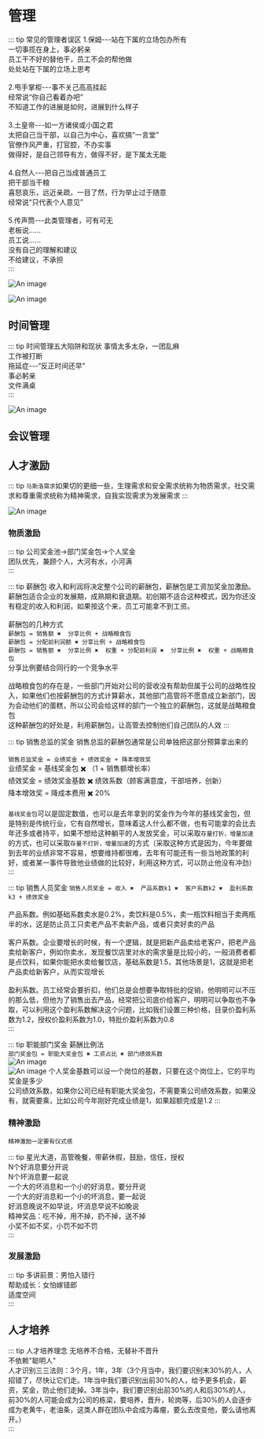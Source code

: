 #  管理


::: tip 常见的管理者误区
1.保姆---站在下属的立场包办所有<br/>
一切事揽在身上，事必躬亲<br/>
员工干不好的替他干，员工不会的帮他做<br/>
处处站在下属的立场上思考<br/>
<br/>
2.甩手掌柜---事不关己高高挂起<br/>
经常说“你自己看着办吧”<br/>
不知道工作的进展是如何，进展到什么样子<br/>
<br/>
3.土皇帝---如一方诸侯或小国之君<br/>
太把自己当干部，以自己为中心，喜欢搞“一言堂”<br/>
官僚作风严重，打官腔，不办实事<br/>
做得好，是自己领导有方，做得不好，是下属太无能<br/>
<br/>
4.自然人---把自己当成普通员工<br/>
把干部当干粮<br/>
喜怒哀乐，远近亲疏，一目了然，行为举止过于随意<br/>
经常说“只代表个人意见”<br/>
<br/>
5.传声筒---此类管理者，可有可无<br/>
老板说......<br/>
员工说......<br/>
没有自己的理解和建议<br/>
不给建议，不承担<br/>
:::

![An image](../../assets/manage_pay_5.jpg)


![An image](../../assets/manage_pay_4.jpg)

## 时间管理

::: tip 时间管理五大陷阱和现状
事情太多太杂，一团乱麻<br/>
工作被打断<br/>
拖延症---“反正时间还早”<br/>
事必躬亲<br/>
文件满桌<br/>
:::


![An image](../../assets/manage_pay_6.jpg)

## 会议管理


## 人才激励

::: tip
`马斯洛需求`如果切的更细一些，生理需求和安全需求统称为物质需求，社交需求和尊重需求统称为精神需求，自我实现需求为发展需求
:::

![An image](../../assets/manage_pay_1.jpg)

### 物质激励

::: tip 
公司奖金池->部门奖金包->个人奖金<br/>
团队优先，兼顾个人，大河有水，小河满<br/>
:::

::: tip 薪酬包
收入和利润将决定整个公司的薪酬包，薪酬包是工资加奖金加激励。薪酬包适合企业的发展期，成熟期和衰退期。初创期不适合这种模式，因为你还没有稳定的收入和利润，如果按这个来，员工可能拿不到工资。<br/>
<br/>
薪酬包的几种方式<br/>
`薪酬包 = 销售额 ✖️  分享比例 + 战略粮食包`<br/>
`薪酬包 = 分配前利润额 ✖️ 分享比例 + 战略粮食包`<br/>
`薪酬包 = 销售额 ✖️  分享比例 ✖️  权重 + 分配前利润 ✖️  分享比例 ✖️  权重 + 战略粮食包`<br/>
分享比例要结合同行的一个竞争水平<br/>
<br/>
战略粮食包的存在是，一些部门开始对公司的营收没有帮助但属于公司的战略性投入，如果他们也按薪酬包的方式计算薪水，其他部门高管将不愿意成立新部门，因为会动他们的蛋糕，所以公司会给这样的部门一个独立的薪酬包，这就是战略粮食包<br/>
这种薪酬包的好处是，利用薪酬包，让高管去控制他们自己团队的人效
:::

::: tip 销售总监的奖金
销售总监的薪酬包通常是公司单独把这部分预算拿出来的<br/>
<br/>
`销售总监奖金 = 业绩奖金 + 绩效奖金 + 降本增效奖`<br/>
业绩奖金 = 基线奖金包 ✖️ （1 + 销售额增长率）<br/>
绩效奖金 = 绩效奖金基数 ✖️ 绩效系数（顾客满意度，干部培养，创新）<br/>
降本增效奖 = 降成本费用 ✖️  20%<br/>
<br/>
`基线奖金包`可以是固定数值，也可以是去年拿到的奖金作为今年的基线奖金包，但是特别是传统行业，它有自然增长，意味着这人什么都不做，也有可能拿的会比去年还多或者持平，如果不想给这种躺平的人发放奖金，可以采取`存量打折，增量加速`的方式，也可以采取`存量不打折，增量加速`的方式（采取这种方式是因为，今年要做到去年的业绩非常不容易，想要维持都很难，去年有可能还有一些当地政策的利好，或者某一事件导致他业绩做的比较好，利用这种方式，可以防止他没有冲劲）
:::

::: tip 销售人员奖金
`销售人员奖金 = 收入 ✖️  产品系数k1 ✖️  客户系数k2 ✖️  盈利系数k3 + 绩效奖金`<br/>
<br/>
产品系数。例如基础系数卖水是0.2%，卖饮料是0.5%，卖一瓶饮料相当于卖两瓶半的水，这是防止员工只卖老产品不卖新产品，或者只卖好卖的产品<br/>
<br/>
客户系数。企业要增长的时候，有一个逻辑，就是把新产品卖给老客户，把老产品卖给新客户，例如你卖水，发现餐饮店里对水的需求量是比较小的，一般消费者都是点饮料，如果你能把水卖给餐饮店，基础系数是1.5，其他场景是1，这就是把老产品卖给新客户，从而实现增长<br/>
<br/>
盈利系数。员工经常会要折扣，他们总是会想要争取特批的促销，他明明可以不压的那么低，但他为了销售出去产品，经常把公司底价给客户，明明可以争取也不争取，可以利用这个盈利系数解决这个问题，比如我们设置三种价格，目录价盈利系数为1.2，授权价盈利系数为1.0，特批价盈利系数为0.8<br/>
:::

::: tip 职能部门奖金
薪酬比例法<br/>
`部门奖金包 = 职能大奖金包 ✖️ 工资占比 ✖️ 部门绩效系数`<br/>
![An image](../../assets/manage_pay_2.jpg)
<br/>
![An image](../../assets/manage_pay_3.jpg)
个人奖金基数可以设一个岗位的基数，只要在这个岗位上，它的平均奖金是多少<br/>
公司绩效系数，如果你公司已经有职能大奖金包，不需要乘公司绩效系数，如果没有，就需要乘，比如公司今年刚好完成业绩是1，如果超额完成是1.2
:::

### 精神激励

`精神激励一定要有仪式感`

::: tip
星光大道，高管晚餐，带薪休假，鼓励，信任，授权<br/>
N个好消息要分开说<br/>
N个坏消息要一起说<br/>
一个大的坏消息和一个小的好消息，要分开说<br/>
一个大的好消息和一个小的坏消息，要一起说<br/>
好消息晚说不如早说，坏消息早说不如晚说<br/>
精神奖品：吃不掉，用不掉，扔不掉，送不掉<br/>
小奖不如不奖，小罚不如不罚<br/>
:::

### 发展激励

::: tip
多讲前景：男怕入错行<br/>
帮助成长：女怕嫁错郎<br/>
适度空间<br/>
:::


## 人才培养




::: tip 人才培养理念
无培养不合格，无替补不晋升<br/>
不依赖"聪明人"<br/>
人才识别三三法则：3个月，1年，3年（3个月当中，我们要识别末30%的人，人招错了，尽快让它们走。1年当中我们要识别出前30%的人，给予更多机会，薪资，奖金，防止他们走掉。3年当中，我们要识别出前30%的人和后30%的人，前30%的人可能会成为公司的栋梁，要培养，晋升，轮岗等，后30%的人会逐步成为老黄牛，老油条，这类人群在团队中会成为毒瘤，要么去改变他，要么请他离开。）<br/>
:::







